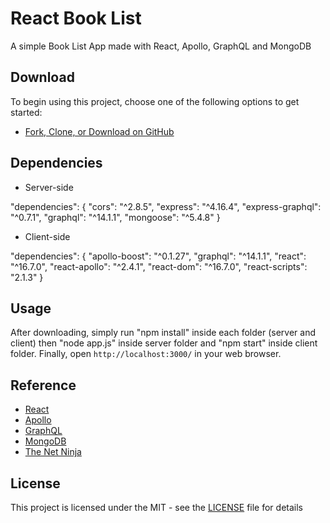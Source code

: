 # React Book List

A simple Book List App made with React, Apollo, GraphQL and MongoDB

## Download

To begin using this project, choose one of the following options to get started:
* [Fork, Clone, or Download on GitHub](https://github.com/vilarjp/react-book-list)

## Dependencies

* Server-side

"dependencies": {
  "cors": "^2.8.5",
  "express": "^4.16.4",
  "express-graphql": "^0.7.1",
  "graphql": "^14.1.1",
  "mongoose": "^5.4.8"
}

* Client-side

"dependencies": {
  "apollo-boost": "^0.1.27",
  "graphql": "^14.1.1",
  "react": "^16.7.0",
  "react-apollo": "^2.4.1",
  "react-dom": "^16.7.0",
  "react-scripts": "2.1.3"
}

## Usage

After downloading, simply run "npm install" inside each folder (server and client) then "node app.js" inside server folder and "npm start" inside client folder. Finally, open `http://localhost:3000/` in your web browser.

## Reference

* [React](https://reactjs.org/)
* [Apollo](https://www.apollographql.com/)
* [GraphQL](https://graphql.org/)
* [MongoDB](https://www.mongodb.com/)
* [The Net Ninja](https://www.youtube.com/channel/UCW5YeuERMmlnqo4oq8vwUpg)

## License

This project is licensed under the MIT - see the [LICENSE](LICENSE) file for details
